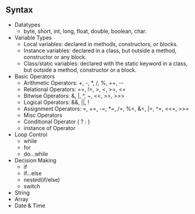 ## Syntax

* Datatypes
    * byte, short, int, long, float, double, boolean, char.
* Variable Types
    * Local variables: declared in methods, constructors, or blocks.
    * Instance variables: declared in a class, but outside a method, constructor or any block.
    * Class/static variables: declared with the static keyword in a class, but outside a method, constructor or a block.
* Basic Operators
    * Arithmetic Operators: +, -, *, /, %, ++, --
    * Relational Operators: ==, !=, >, <, >=, <=
    * Bitwise Operators: &, |, ^, ~, <<, >>, >>>
    * Logical Operators: &&, ||, !
    * Assignment Operators: =, +=, -=, *=, /=, %=, &=, |=, ^=, <<=, >>=
    * Misc Operators
    * Conditional Operator ( ? : )
    * instance of Operator
* Loop Control
    * while
    * for
    * do...while
* Decision Making
    * if
    * if...else
    * nested(if/else) 
    * switch
* String
* Array
* Date & Time
